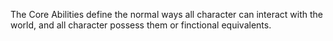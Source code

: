 The Core Abilities define the normal ways all character can interact with the world, and all character possess them or finctional equivalents.